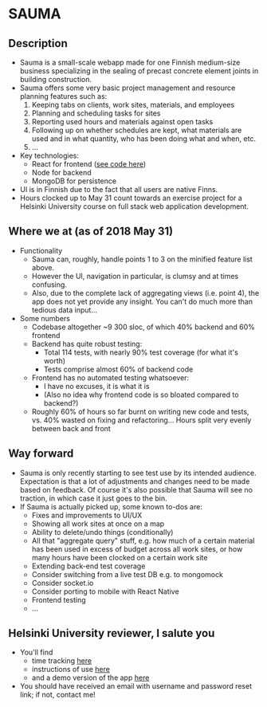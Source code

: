 SAUMA
=====

Description
-----------

- Sauma is a small-scale webapp made for one Finnish medium-size business
  specializing in the sealing of precast concrete element joints in building
  construction.
- Sauma offers some very basic project management and resource planning features
  such as:
  1. Keeping tabs on clients, work sites, materials, and employees
  2. Planning and scheduling tasks for sites
  3. Reporting used hours and materials against open tasks
  4. Following up on whether schedules are kept, what materials are used and in
     what quantity, who has been doing what and when, etc.
  5. ...
- Key technologies:
  - React for frontend ([see code here](https://github.com/jrnn/sauma-front))
  - Node for backend
  - MongoDB for persistence
- UI is in Finnish due to the fact that all users are native Finns.
- Hours clocked up to May 31 count towards an exercise project for a Helsinki
  University course on full stack web application development.

Where we at (as of 2018 May 31)
-------------------------------

- Functionality
  - Sauma can, roughly, handle points 1 to 3 on the minified feature list above.
  - However the UI, navigation in particular, is clumsy and at times confusing.
  - Also, due to the complete lack of aggregating views (i.e. point 4), the app
    does not yet provide any insight. You can't do much more than tedious data
    input...
- Some numbers
  - Codebase altogether ~9 300 sloc, of which 40% backend and 60% frontend
  - Backend has quite robust testing:
    - Total 114 tests, with nearly 90% test coverage (for what it's worth)
    - Tests comprise almost 60% of backend code
  - Frontend has no automated testing whatsoever:
    - I have no excuses, it is what it is
    - (Also no idea why frontend code is so bloated compared to backend?)
  - Roughly 60% of hours so far burnt on writing new code and tests, vs. 40%
    wasted on fixing and refactoring... Hours split very evenly between back and
    front

Way forward
-----------

- Sauma is only recently starting to see test use by its intended audience.
  Expectation is that a lot of adjustments and changes need to be made based on
  feedback. Of course it's also possible that Sauma will see no traction, in
  which case it just goes to the bin.
- If Sauma is actually picked up, some known to-dos are:
  - Fixes and improvements to UI/UX
  - Showing all work sites at once on a map
  - Ability to delete/undo things (conditionally)
  - All that "aggregate query" stuff, e.g. how much of a certain material has
    been used in excess of budget across all work sites, or how many hours have
    been clocked on a certain work site
  - Extending back-end test coverage
  - Consider switching from a live test DB e.g. to mongomock
  - Consider socket.io
  - Consider porting to mobile with React Native
  - Frontend testing
  - ...

Helsinki University reviewer, I salute you
------------------------------------------

- You'll find
  - time tracking [here](https://github.com/jrnn/sauma/blob/master/hours.md)
  - instructions of use [here](https://github.com/jrnn/sauma/blob/master/ohjeet.md)
  - and a demo version of the app [here](https://sauma-demo.herokuapp.com/)
- You should have received an email with username and password reset link; if
  not, contact me!
